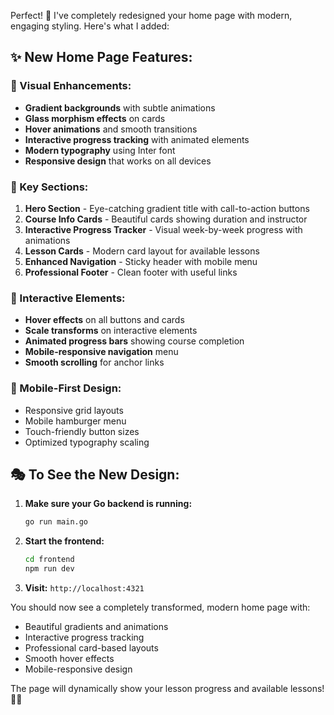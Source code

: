 Perfect! 🎉 I've completely redesigned your home page with modern, engaging styling. Here's what I added:

## ✨ **New Home Page Features:**

### **🎨 Visual Enhancements:**
- **Gradient backgrounds** with subtle animations
- **Glass morphism effects** on cards
- **Hover animations** and smooth transitions
- **Interactive progress tracking** with animated elements
- **Modern typography** using Inter font
- **Responsive design** that works on all devices

### **🎯 Key Sections:**

1. **Hero Section** - Eye-catching gradient title with call-to-action buttons
2. **Course Info Cards** - Beautiful cards showing duration and instructor
3. **Interactive Progress Tracker** - Visual week-by-week progress with animations
4. **Lesson Cards** - Modern card layout for available lessons
5. **Enhanced Navigation** - Sticky header with mobile menu
6. **Professional Footer** - Clean footer with useful links

### **🚀 Interactive Elements:**
- **Hover effects** on all buttons and cards
- **Scale transforms** on interactive elements
- **Animated progress bars** showing course completion
- **Mobile-responsive navigation** menu
- **Smooth scrolling** for anchor links

### **📱 Mobile-First Design:**
- Responsive grid layouts
- Mobile hamburger menu
- Touch-friendly button sizes
- Optimized typography scaling

## 🎭 **To See the New Design:**

1. **Make sure your Go backend is running:**
   ```bash
   go run main.go
   ```

2. **Start the frontend:**
   ```bash
   cd frontend
   npm run dev
   ```

3. **Visit:** `http://localhost:4321`

You should now see a completely transformed, modern home page with:
- Beautiful gradients and animations
- Interactive progress tracking
- Professional card-based layouts
- Smooth hover effects
- Mobile-responsive design

The page will dynamically show your lesson progress and available lessons! 🎨✨